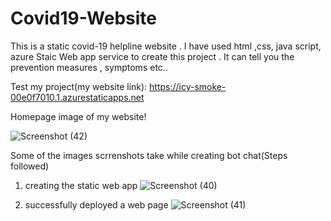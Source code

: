 # Covid19-Website
This is a static covid-19 helpline website . I have used html ,css, java script, azure Staic Web app  service to create this project . It can tell you the prevention measures , symptoms etc.. 
 
Test my project(my website link): https://icy-smoke-00e0f7010.1.azurestaticapps.net


Homepage image of my website! 

![Screenshot (42)](https://user-images.githubusercontent.com/88210030/170808305-21227b6a-bbfa-460d-8180-856598897319.png)


Some of the images scrrenshots take while creating bot chat(Steps followed)
1. creating the static web app
![Screenshot (40)](https://user-images.githubusercontent.com/88210030/170808322-a53c8cc1-4722-44c8-af30-01ddd5c05700.png)

2. successfully deployed a web page
![Screenshot (41)](https://user-images.githubusercontent.com/88210030/170808335-0176d5bb-1a1a-475e-b907-7c89554c3074.png)
